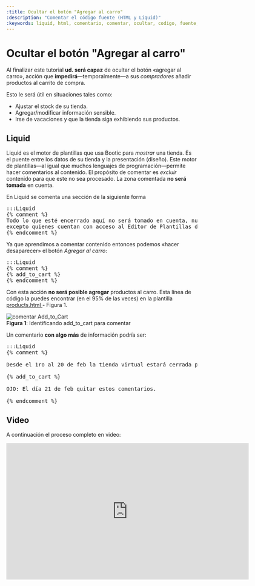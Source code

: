 ```yaml
---
:title: Ocultar el botón "Agregar al carro"
:description: "Comentar el código fuente (HTML y Liquid)"
:keywords: liquid, html, comentario, comentar, ocultar, codigo, fuente, vacaciones
---
```


# Ocultar el botón "Agregar al carro"

Al finalizar este tutorial **ud. será capaz** de ocultar el botón «agregar al
carro», acción que **impedirá**—temporalmente—a sus _compradores_ añadir productos al carrito de compra. 

Esto le será útil en situaciones tales como:

* Ajustar el stock de su tienda.
* Agregar/modificar información sensible.
* Irse de vacaciones y que la tienda siga exhibiendo sus productos.

## Liquid

Liquid es el motor de plantillas que usa Bootic para _mostrar_ una tienda. Es el puente entre los datos de su tienda y la presentación (diseño). Este motor de plantillas—al igual que muchos lenguajes de programación—permite hacer comentarios al contenido. El propósito de comentar es _excluir_ contenido para que este no sea procesado. La zona comentada **no será tomada** en cuenta. 

En Liquid se comenta una sección de la siguiente forma

<pre>:::Liquid
{% comment %}
Todo lo que esté encerrado aquí no será tomado en cuenta, nunca nadie lo verá,
excepto quienes cuentan con acceso al Editor de Plantillas de la tienda.
{% endcomment %}
</pre>

Ya que aprendimos a comentar contenido entonces podemos «hacer desaparecer» el botón _Agregar al carro_:

<pre>:::Liquid
{% comment %}
{% add_to_cart %}
{% endcomment %}
</pre>

Con esta acción **no será posible agregar** productos al carro. Esta línea de código la puedes encontrar (en el 95% de las veces) en la plantilla [ products.html ](/es/diseno/plantillas/product) - Figura 1.

<div class="captura">
    <div class="c-contenido"><img src="/img/admin/captura_add_to_cart.png" alt="comentar Add_to_Cart" /></div>
    <div class="c-pie">
        <strong>Figura 1</strong>: Identificando add_to_cart para comentar 
    </div>
</div>

Un comentario **con algo más** de información podría ser:

<pre>:::Liquid
{% comment %}

Desde el 1ro al 20 de feb la tienda virtual estará cerrada por vacaciones

{% add_to_cart %}

OJO: El día 21 de feb quitar estos comentarios.

{% endcomment %}
</pre>


## Video

A continuación el proceso completo en video:

<iframe width="640" height="360" src="https://www.youtube.com/embed/4G0cvdmM3gQ" frameborder="0" allowfullscreen></iframe>
